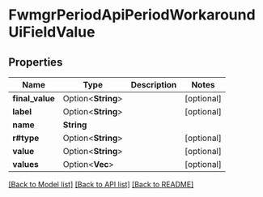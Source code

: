 # FwmgrPeriodApiPeriodWorkaroundUiFieldValue

## Properties

Name | Type | Description | Notes
------------ | ------------- | ------------- | -------------
**final_value** | Option<**String**> |  | [optional]
**label** | Option<**String**> |  | [optional]
**name** | **String** |  | 
**r#type** | Option<**String**> |  | [optional]
**value** | Option<**String**> |  | [optional]
**values** | Option<**Vec<String>**> |  | [optional]

[[Back to Model list]](../README.md#documentation-for-models) [[Back to API list]](../README.md#documentation-for-api-endpoints) [[Back to README]](../README.md)


